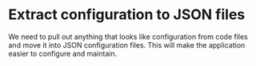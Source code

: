 # Extract configuration to JSON files

We need to pull out anything that looks like configuration from code files and move it into JSON configuration files. This will make the application easier to configure and maintain.
